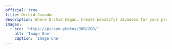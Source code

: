 ```yaml
---
official: true
title: Orchid Javadoc
description: Where Orchid began. Create beautiful Javadocs for your project within your Orchid site.
images:
  - src: 'https://picsum.photos/300/200/'
    alt: 'Image One'
    caption: 'Image One'
---
```

